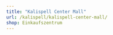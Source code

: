```yaml
---
title: "Kalispell Center Mall"
url: /kalispell/kalispell-center-mall/
shop: Einkaufszentrum
---
```

